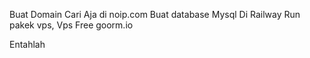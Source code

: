 Buat Domain Cari Aja di noip.com
Buat database Mysql Di Railway
Run pakek vps, Vps Free goorm.io

Entahlah
